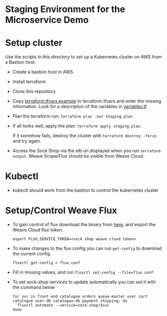 # Staging Environment for the Microservice Demo


# Setup cluster

Use the scripts in this directory to set up a Kubernetes cluster on AWS from a Bastion host.

* Create a bastion host in AWS

* Install terraform

* Clone this repository

* Copy [terraform.tfvars.example](terraform.tfvars.example) to terraform.tfvars and enter the missing information. Look for a description of the variables in [variables.tf](variables.tf).

* Plan the terraform run: `terraform plan -out staging.plan`

* If all looks well, apply the plan: `terraform apply staging.plan`.

  If it somehow fails, destroy the cluster with `terraform destroy -force` and try again.

* Access the Sock Shop via the elb url displayed when you run `terraform output`. Weave Scope/Flux should be visible from Weave Cloud.

# Kubectl

* kubectl should work from the bastion to control the kubernetes cluster

# Setup/Control Weave Flux

* To gain control of flux download the binary from [here](https://github.com/weaveworks/flux/releases/latest), and export the Weave Cloud flux token.

  ```
  export FLUX_SERVICE_TOKEN=<sock shop weave cloud token>
  ```

* To make changes to the flux config you can run `get-config` to download the current config.

  ```
  fluxctl get-config > flux.conf
  ```

* Fill in missing values, and run `fluxctl set-config --file=flux.conf`


* To set sock-shop services to update automatically you can set it with the command below

  ```
  for svc in front-end catalogue orders queue-master user cart catalogue user-db catalogue-db payment shipping; do
    fluxctl automate --service=sock-shop/$svc
  done
  ```
